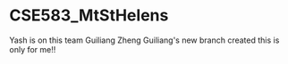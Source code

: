 # CSE583_MtStHelens
Yash is on this team
Guiliang Zheng
Guiliang's new branch created
this is only for me!!
